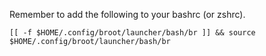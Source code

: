 Remember to add the following to your bashrc (or zshrc).

```
[[ -f $HOME/.config/broot/launcher/bash/br ]] && source $HOME/.config/broot/launcher/bash/br
```
